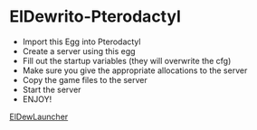 # ElDewrito-Pterodactyl

* Import this Egg into Pterodactyl
* Create a server using this egg
* Fill out the startup variables (they will overwrite the cfg)
* Make sure you give the appropriate allocations to the server
* Copy the game files to the server
* Start the server
* ENJOY!

[ElDewLauncher](https://github.com/proferabg/ElDewLauncher)
